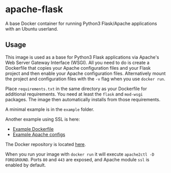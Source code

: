 # apache-flask

A base Docker container for running Python3 Flask/Apache applications
with an Ubuntu userland.

## Usage

This image is used as a base for Python3 Flask applications via
Apache's Web Server Gateway Interface (WSGI). All you need to do is
create a Dockerfile that copies your Apache configuration files and
your Flask project and then enable your Apache configuration files.
Alternatively mount the project and configuration files with the `-v`
flag when you use `docker run`. 

Place `requirements.txt` in the same directory as your Dockerfile for
additional requirements. You need at least the `flask` and `mod-wsgi`
packages. The image then automatically installs from those
requirements. 

A minimal example is in the `example` folder.

Another example using SSL is here:

* [Example Dockerfile](https://github.com/wesbarnett/movie-ratings/blob/master/Dockerfile)
* [Example Apache configs](https://github.com/wesbarnett/movie-ratings/tree/master/apache)

The Docker repository is located
[here](https://hub.docker.com/r/wesbarnett/apache-flask/).

When you run your image with `docker run` it will execute `apache2ctl
-D FOREGROUND`. Ports `80` and `443` are exposed, and Apache module
`ssl` is enabled by default.
